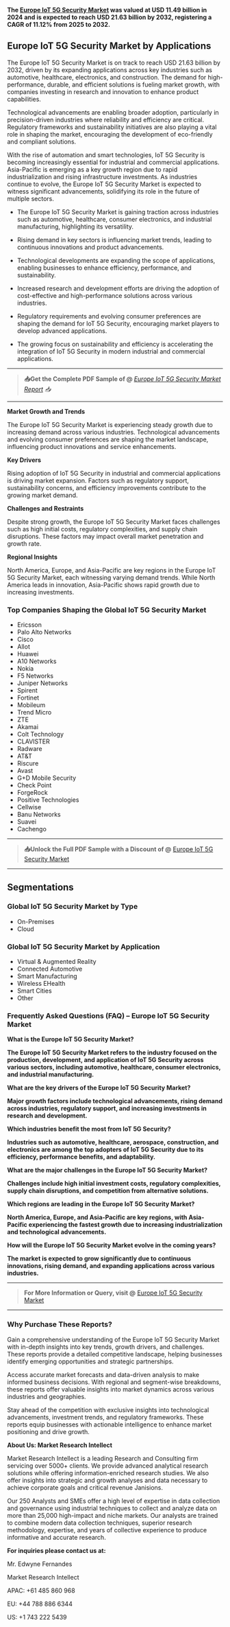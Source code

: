 <p><strong>The <a href="https://www.marketresearchintellect.com/download-sample/?rid=1012875&amp;utm_source=Pulse-April-Europe&amp;utm_medium=852">Europe IoT 5G Security Market</a> was valued at USD 11.49 billion in 2024 and is expected to reach USD 21.63 billion by 2032, registering a CAGR of 11.12% from 2025 to 2032.</strong></p><h2>Europe IoT 5G Security Market by Applications&nbsp;</h2><p><p>The Europe IoT 5G Security Market is on track to reach USD 21.63 billion by 2032, driven by its expanding applications across key industries such as automotive, healthcare, electronics, and construction. The demand for high-performance, durable, and efficient solutions is fueling market growth, with companies investing in research and innovation to enhance product capabilities.</p><p>Technological advancements are enabling broader adoption, particularly in precision-driven industries where reliability and efficiency are critical. Regulatory frameworks and sustainability initiatives are also playing a vital role in shaping the market, encouraging the development of eco-friendly and compliant solutions.</p><p>With the rise of automation and smart technologies, IoT 5G Security is becoming increasingly essential for industrial and commercial applications. Asia-Pacific is emerging as a key growth region due to rapid industrialization and rising infrastructure investments. As industries continue to evolve, the Europe IoT 5G Security Market is expected to witness significant advancements, solidifying its role in the future of multiple sectors.</p></p><ul><li><p>The Europe IoT 5G Security Market is gaining traction across industries such as automotive, healthcare, consumer electronics, and industrial manufacturing, highlighting its versatility.</p></li><li><p>Rising demand in key sectors is influencing market trends, leading to continuous innovations and product advancements.</p></li><li><p>Technological developments are expanding the scope of applications, enabling businesses to enhance efficiency, performance, and sustainability.</p></li><li><p>Increased research and development efforts are driving the adoption of cost-effective and high-performance solutions across various industries.</p></li><li><p>Regulatory requirements and evolving consumer preferences are shaping the demand for IoT 5G Security, encouraging market players to develop advanced applications.</p></li><li><p>The growing focus on sustainability and efficiency is accelerating the integration of IoT 5G Security in modern industrial and commercial applications.</p></li></ul><hr /><blockquote><p><strong><span class="font-[700]">📥Get the Complete PDF Sample of @ </span></strong><em><span class="font-[700]"><a href="https://www.marketresearchintellect.com/download-sample/?rid=1012875&amp;utm_source=Pulse-April-Europe&amp;utm_medium=852" target="_blank" data-tracking-control-name="article-ssr-frontend-pulse_little-text-block" data-tracking-will-navigate="" data-test-link="">Europe IoT 5G Security Market Report</a>&nbsp;📥</span></em></p></blockquote><hr /><p class="" data-start="77" data-end="360"><strong data-start="77" data-end="105">Market Growth and Trends</strong></p><p class="" data-start="77" data-end="360">The Europe IoT 5G Security Market is experiencing steady growth due to increasing demand across various industries. Technological advancements and evolving consumer preferences are shaping the market landscape, influencing product innovations and service enhancements.</p><p class="" data-start="362" data-end="606"><strong data-start="362" data-end="377">Key Drivers</strong></p><p class="" data-start="362" data-end="606">Rising adoption of IoT 5G Security in industrial and commercial applications is driving market expansion. Factors such as regulatory support, sustainability concerns, and efficiency improvements contribute to the growing market demand.</p><p class="" data-start="608" data-end="849"><strong data-start="608" data-end="637">Challenges and Restraints</strong></p><p class="" data-start="608" data-end="849">Despite strong growth, the Europe IoT 5G Security Market faces challenges such as high initial costs, regulatory complexities, and supply chain disruptions. These factors may impact overall market penetration and growth rate.</p><p class="" data-start="851" data-end="1095"><strong data-start="851" data-end="872">Regional Insights</strong></p><p class="" data-start="851" data-end="1095">North America, Europe, and Asia-Pacific are key regions in the Europe IoT 5G Security Market, each witnessing varying demand trends. While North America leads in innovation, Asia-Pacific shows rapid growth due to increasing investments.</p><p><h3>Top Companies Shaping the Global IoT 5G Security Market </h3><ul><li>Ericsson</li><li>Palo Alto Networks</li><li>Cisco</li><li>Allot</li><li>Huawei</li><li>A10 Networks</li><li>Nokia</li><li>F5 Networks</li><li>Juniper Networks</li><li>Spirent</li><li>Fortinet</li><li>Mobileum</li><li>Trend Micro</li><li>ZTE</li><li>Akamai</li><li>Colt Technology</li><li>CLAVISTER</li><li>Radware</li><li>AT&T</li><li>Riscure</li><li>Avast</li><li>G+D Mobile Security</li><li>Check Point</li><li>ForgeRock</li><li>Positive Technologies</li><li>Cellwise</li><li>Banu Networks</li><li>Suavei</li><li>Cachengo</li></ul></p><hr /><blockquote><p><strong>📥Unlock the Full PDF Sample with a Discount of @</strong> <a href="https://www.marketresearchintellect.com/ask-for-discount/?rid=1012875&amp;utm_source=Pulse-April-Europe&amp;utm_medium=852">Europe IoT 5G Security Market</a></p></blockquote><hr /><p><h2>Segmentations</h2><h3>Global IoT 5G Security Market by Type</h3><ul><li>On-Premises</li><li>Cloud</li></ul><h3>Global IoT 5G Security Market by Application</h3><ul><li>Virtual & Augmented Reality</li><li>Connected Automotive</li><li>Smart Manufacturing</li><li>Wireless EHealth</li><li>Smart Cities</li><li>Other</li></ul></p><h3><strong>Frequently Asked Questions (FAQ) &ndash; Europe IoT 5G Security Market</strong></h3><p><strong>What is the Europe IoT 5G Security Market?</strong></p><p><strong>The Europe IoT 5G Security Market refers to the industry focused on the production, development, and application of IoT 5G Security across various sectors, including automotive, healthcare, consumer electronics, and industrial manufacturing.</strong></p><p><strong>What are the key drivers of the Europe IoT 5G Security Market?</strong></p><p><strong>Major growth factors include technological advancements, rising demand across industries, regulatory support, and increasing investments in research and development.</strong></p><p><strong>Which industries benefit the most from IoT 5G Security?</strong></p><p><strong>Industries such as automotive, healthcare, aerospace, construction, and electronics are among the top adopters of IoT 5G Security due to its efficiency, performance benefits, and adaptability.</strong></p><p><strong>What are the major challenges in the Europe IoT 5G Security Market?</strong></p><p><strong>Challenges include high initial investment costs, regulatory complexities, supply chain disruptions, and competition from alternative solutions.</strong></p><p><strong>Which regions are leading in the Europe IoT 5G Security Market?</strong></p><p><strong>North America, Europe, and Asia-Pacific are key regions, with Asia-Pacific experiencing the fastest growth due to increasing industrialization and technological advancements.</strong></p><p><strong>How will the Europe IoT 5G Security Market evolve in the coming years?</strong></p><p><strong>The market is expected to grow significantly due to continuous innovations, rising demand, and expanding applications across various industries.</strong></p><hr /><blockquote><p><span class="font-[700]"><strong>For More Information or Query, visit&nbsp;@</strong>&nbsp;</span><span class="font-[700]"><a href="https://www.marketresearchintellect.com/product/global-iot-5g-security-market/?utm_source=Linkedin&utm_medium=852" target="_blank" data-tracking-control-name="article-ssr-frontend-pulse_little-text-block" data-tracking-will-navigate="" data-test-link="">Europe IoT 5G Security Market</a></span></p></blockquote><hr /><h3><strong data-start="0" data-end="31">Why Purchase These Reports?</strong></h3><p class="" data-start="35" data-end="297">Gain a comprehensive understanding of the Europe IoT 5G Security Market with in-depth insights into key trends, growth drivers, and challenges. These reports provide a detailed competitive landscape, helping businesses identify emerging opportunities and strategic partnerships.</p><p class="" data-start="299" data-end="540">Access accurate market forecasts and data-driven analysis to make informed business decisions. With regional and segment-wise breakdowns, these reports offer valuable insights into market dynamics across various industries and geographies.</p><p class="" data-start="542" data-end="784">Stay ahead of the competition with exclusive insights into technological advancements, investment trends, and regulatory frameworks. These reports equip businesses with actionable intelligence to enhance market positioning and drive growth.</p><p><strong><span class="font-[700]">About Us: Market Research Intellect</span></strong></p><p><span class="">Market Research Intellect is a leading Research and Consulting firm servicing over 5000+ clients. We provide advanced analytical research solutions while offering information-enriched research studies.&nbsp;</span>We also offer insights into strategic and growth analyses and data necessary to achieve corporate goals and critical revenue Janisions.</p><p><span class="">Our 250 Analysts and SMEs offer a high level of expertise in data collection and governance using industrial techniques to collect and analyze data on more than 25,000 high-impact and niche markets. Our analysts are trained to combine modern data collection techniques, superior research methodology, expertise, and years of collective experience to produce informative and accurate research.</span></p><p><strong>For inquiries please contact us at:</strong></p><p>Mr. Edwyne Fernandes</p><p>Market Research Intellect</p><p>APAC: +61 485 860 968</p><p>EU: +44 788 886 6344</p><p>US: +1 743 222 5439</p>